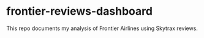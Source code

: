 # frontier-reviews-dashboard
This repo documents my analysis of Frontier Airlines using Skytrax reviews.
